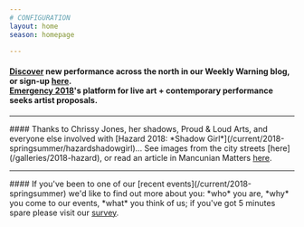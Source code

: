 ```yaml
---
# CONFIGURATION
layout: home
season: homepage

---
```

#### <a href="http://wordofwarning.posthaven.com" target="_blank">Discover</a> new performance across the north in our Weekly Warning blog, or sign-up [here](http://eepurl.com/i_Odb).<br>[Emergency 2018](/hab/emergency)'s platform for live art + contemporary performance seeks artist proposals.            
<hr>               
#### Thanks to Chrissy Jones, her shadows, Proud & Loud Arts, and everyone else involved with [Hazard 2018: *Shadow Girl*](/current/2018-springsummer/hazardshadowgirl)… See images from the city streets [here](/galleries/2018-hazard), or read an article in Mancunian Matters <a href="http://www.mancunianmatters.co.uk/content/100877589-its-bird-its-plane-its-shadow-girl-manchesters-very-own-superhero-makes-presence" target="_blank">here</a>.          
<hr>               
#### If you've been to one of our [recent events](/current/2018-springsummer) we'd like to find out more about you: *who* you are, *why* you come to our events, *what* you think of us; if you've got 5 minutes spare please visit our <a href="http://research.audiencesurveys.org/s.asp?k=152950990710" target="_blank">survey</a>.
